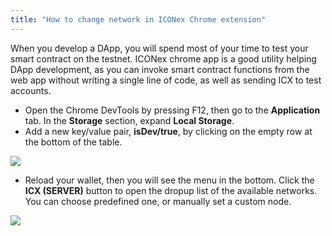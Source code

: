 ```yaml
---
title: "How to change network in ICONex Chrome extension"
---
```


When you develop a DApp, you will spend most of your time to test your smart contract on the testnet. ICONex chrome app is a good utility helping DApp development, as you can invoke smart contract functions from the web app without writing a single line of code, as well as sending ICX to test accounts.  

- Open the Chrome DevTools by pressing F12, then go to the **Application** tab. In the **Storage** section, expand **Local Storage**. 
- Add a new key/value pair, **isDev/true**, by clicking on the empty row at the bottom of the table.

![](https://raw.githubusercontent.com/icon-project/documentation/master/howto/images/iconex-isdev.png)

- Reload your wallet, then you will see the menu in the bottom. Click the **ICX (SERVER)** button to open the dropup list of the available networks. You can choose predefined one, or manually set a custom node. 

![](https://raw.githubusercontent.com/icon-project/documentation/master/howto/images/iconex-network.png)

 


